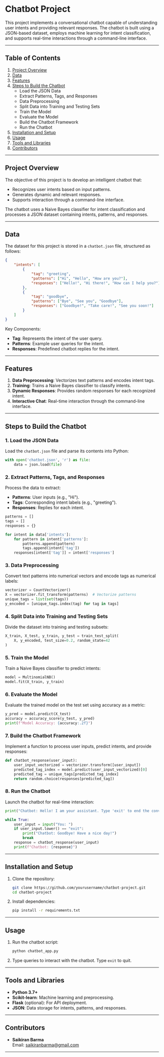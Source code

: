 

# Chatbot Project

This project implements a conversational chatbot capable of understanding user intents and providing relevant responses. The chatbot is built using a JSON-based dataset, employs machine learning for intent classification, and supports real-time interactions through a command-line interface.

---

## Table of Contents

1. [Project Overview](#project-overview)
2. [Data](#data)
3. [Features](#features)
4. [Steps to Build the Chatbot](#steps-to-build-the-chatbot)
   - Load the JSON Data
   - Extract Patterns, Tags, and Responses
   - Data Preprocessing
   - Split Data into Training and Testing Sets
   - Train the Model
   - Evaluate the Model
   - Build the Chatbot Framework
   - Run the Chatbot
5. [Installation and Setup](#installation-and-setup)
6. [Usage](#usage)
7. [Tools and Libraries](#tools-and-libraries)
8. [Contributors](#contributors)

---

## Project Overview

The objective of this project is to develop an intelligent chatbot that:
- Recognizes user intents based on input patterns.
- Generates dynamic and relevant responses.
- Supports interaction through a command-line interface.

The chatbot uses a Naive Bayes classifier for intent classification and processes a JSON dataset containing intents, patterns, and responses.

---

## Data

The dataset for this project is stored in a `chatbot.json` file, structured as follows:

```json
{
    "intents": [
        {
            "tag": "greeting",
            "patterns": ["Hi", "Hello", "How are you?"],
            "responses": ["Hello!", "Hi there!", "How can I help you?"]
        },
        {
            "tag": "goodbye",
            "patterns": ["Bye", "See you", "Goodbye"],
            "responses": ["Goodbye!", "Take care!", "See you soon!"]
        }
    ]
}
```

Key Components:
- **Tag**: Represents the intent of the user query.
- **Patterns**: Example user queries for the intent.
- **Responses**: Predefined chatbot replies for the intent.

---

## Features

1. **Data Preprocessing**: Vectorizes text patterns and encodes intent tags.
2. **Training**: Trains a Naive Bayes classifier to classify intents.
3. **Dynamic Responses**: Provides random responses for each recognized intent.
4. **Interactive Chat**: Real-time interaction through the command-line interface.

---

## Steps to Build the Chatbot

### 1. Load the JSON Data
Load the `chatbot.json` file and parse its contents into Python:
```python
with open('chatbot.json', 'r') as file:
    data = json.load(file)
```

### 2. Extract Patterns, Tags, and Responses
Process the data to extract:
- **Patterns**: User inputs (e.g., "Hi").
- **Tags**: Corresponding intent labels (e.g., "greeting").
- **Responses**: Replies for each intent.
```python
patterns = []
tags = []
responses = {}

for intent in data['intents']:
    for pattern in intent['patterns']:
        patterns.append(pattern)
        tags.append(intent['tag'])
    responses[intent['tag']] = intent['responses']
```

### 3. Data Preprocessing
Convert text patterns into numerical vectors and encode tags as numerical labels:
```python
vectorizer = CountVectorizer()
X = vectorizer.fit_transform(patterns)  # Vectorize patterns
unique_tags = list(set(tags))
y_encoded = [unique_tags.index(tag) for tag in tags]
```

### 4. Split Data into Training and Testing Sets
Divide the dataset into training and testing subsets:
```python
X_train, X_test, y_train, y_test = train_test_split(
    X, y_encoded, test_size=0.2, random_state=42
)
```

### 5. Train the Model
Train a Naive Bayes classifier to predict intents:
```python
model = MultinomialNB()
model.fit(X_train, y_train)
```

### 6. Evaluate the Model
Evaluate the trained model on the test set using accuracy as a metric:
```python
y_pred = model.predict(X_test)
accuracy = accuracy_score(y_test, y_pred)
print(f"Model Accuracy: {accuracy:.2f}")
```

### 7. Build the Chatbot Framework
Implement a function to process user inputs, predict intents, and provide responses:
```python
def chatbot_response(user_input):
    user_input_vectorized = vectorizer.transform([user_input])
    predicted_tag_index = model.predict(user_input_vectorized)[0]
    predicted_tag = unique_tags[predicted_tag_index]
    return random.choice(responses[predicted_tag])
```

### 8. Run the Chatbot
Launch the chatbot for real-time interaction:
```python
print("Chatbot: Hello! I am your assistant. Type 'exit' to end the conversation.")

while True:
    user_input = input("You: ")
    if user_input.lower() == "exit":
        print("Chatbot: Goodbye! Have a nice day!")
        break
    response = chatbot_response(user_input)
    print(f"Chatbot: {response}")
```

---

## Installation and Setup

1. Clone the repository:
   ```bash
   git clone https://github.com/yourusername/chatbot-project.git
   cd chatbot-project
   ```

2. Install dependencies:
   ```bash
   pip install -r requirements.txt
   ```

---

## Usage

1. Run the chatbot script:
   ```bash
   python chatbot_app.py
   ```

2. Type queries to interact with the chatbot. Type `exit` to quit.

---

## Tools and Libraries

- **Python 3.7+**
- **Scikit-learn**: Machine learning and preprocessing.
- **Flask** (optional): For API deployment.
- **JSON**: Data storage for intents, patterns, and responses.

---

## Contributors

- **Saikiran Barma**  
  Email: [saikiranbarma@gmail.com](mailto:saikiranbarma@gmail.com)

---
